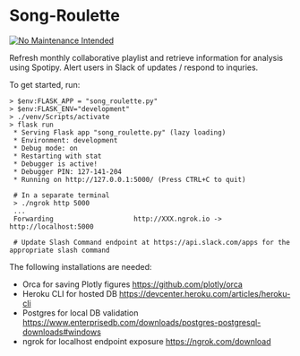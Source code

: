 # Song-Roulette
[![No Maintenance Intended](http://unmaintained.tech/badge.svg)](http://unmaintained.tech/)

Refresh monthly collaborative playlist and retrieve information for analysis using Spotipy. Alert users in Slack of updates / respond to inquries.

To get started, run:

```
> $env:FLASK_APP = "song_roulette.py"
> $env:FLASK_ENV="development"
> ./venv/Scripts/activate
> flask run
 * Serving Flask app "song_roulette.py" (lazy loading)
 * Environment: development
 * Debug mode: on
 * Restarting with stat
 * Debugger is active!
 * Debugger PIN: 127-141-204
 * Running on http://127.0.0.1:5000/ (Press CTRL+C to quit)

 # In a separate terminal
 > ./ngrok http 5000
 ...
 Forwarding                    http://XXX.ngrok.io -> http://localhost:5000 

 # Update Slash Command endpoint at https://api.slack.com/apps for the appropriate slash command
 ```

The following installations are needed:
  - Orca for saving Plotly figures https://github.com/plotly/orca
  - Heroku CLI for hosted DB https://devcenter.heroku.com/articles/heroku-cli
  - Postgres for local DB validation https://www.enterprisedb.com/downloads/postgres-postgresql-downloads#windows
  - ngrok for localhost endpoint exposure https://ngrok.com/download